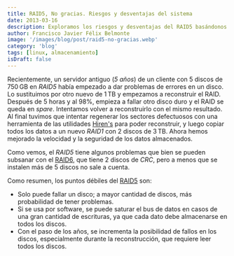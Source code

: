 ```yaml
---
title: RAID5, No gracias. Riesgos y desventajas del sistema
date: 2013-03-16
description: Exploramos los riesgos y desventajas del RAID5 basándonos en un caso real, y analizamos alternativas más seguras como RAID6 o RAID1.
author: Francisco Javier Félix Belmonte
image: '/images/blog/post/raid5-no-gracias.webp'
category: 'blog'
tags: [linux, almacenamiento]
isDraft: false
---
```


Recientemente, un servidor antiguo (*5 años*) de un cliente con 5 discos de 750 GB en *RAID5* había empezado a dar problemas de errores en un disco. Lo sustituimos por otro nuevo de 1 TB y empezamos a reconstruir el RAID. Después de 5 horas y al 98%, empieza a fallar otro disco duro y el RAID se queda en *spare*. Intentamos volver a reconstruirlo con el mismo resultado. Al final tuvimos que intentar regenerar los sectores defectuosos con una herramienta de las utilidades [Hiren's](http://www.hirensbootcd.org/download/) para poder reconstruir, y luego copiar todos los datos a un nuevo *RAID1* con 2 discos de 3 TB. Ahora hemos mejorado la velocidad y la seguridad de los datos almacenados.

Como vemos, el *RAID5* tiene algunos problemas que bien se pueden subsanar con el [RAID6](http://es.wikipedia.org/wiki/RAID), que tiene 2 discos de *CRC*, pero a menos que se instalen más de 5 discos no sale a cuenta.

Como resumen, los puntos débiles del [RAID5](http://es.wikipedia.org/wiki/RAID) son:

- Solo puede fallar un disco; a mayor cantidad de discos, más probabilidad de tener problemas.
- Si se usa por software, se puede saturar el bus de datos en casos de una gran cantidad de escrituras, ya que cada dato debe almacenarse en todos los discos.
- Con el paso de los años, se incrementa la posibilidad de fallos en los discos, especialmente durante la reconstrucción, que requiere leer todos los discos.